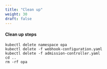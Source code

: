 ```yaml
---
title: "Clean up"
weight: 30
draft: false
---
```


#### Clean up steps

```
kubectl delete namespace opa
kubectl delete -f webhook-configuration.yaml
kubectl delete -f admission-controller.yaml
cd ..
rm -rf opa
```
